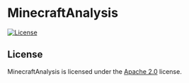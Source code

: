 # MinecraftAnalysis

[![License](https://lxgaming.github.io/badges/License-Apache%202.0-blue.svg)](https://www.apache.org/licenses/LICENSE-2.0)

## License
MinecraftAnalysis is licensed under the [Apache 2.0](https://www.apache.org/licenses/LICENSE-2.0) license.